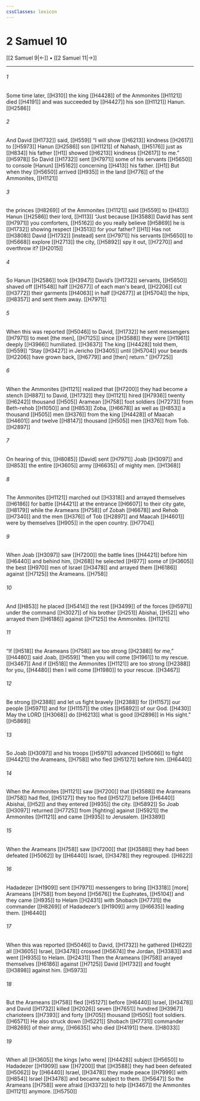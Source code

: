 ```yaml
---
cssClasses: lexicon
---
```


# 2 Samuel 10

[[2 Samuel 9|←]] • [[2 Samuel 11|→]]

---

###### 1
Some time later, [[H310]] the king [[H4428]] of the Ammonites [[H1121]] died [[H4191]] and was succeeded by [[H4427]] his son [[H1121]] Hanun. [[H2586]]

###### 2
And David [[H1732]] said, [[H559]] “I will show [[H6213]] kindness [[H2617]] to [[H5973]] Hanun [[H2586]] son [[H1121]] of Nahash, [[H5176]] just as [[H834]] his father [[H1]] showed [[H6213]] kindness [[H2617]] to me.” [[H5978]] So David [[H1732]] sent [[H7971]] some of his servants [[H5650]] to console [Hanun] [[H5162]] concerning [[H413]] his father. [[H1]] But when they [[H5650]] arrived [[H935]] in the land [[H776]] of the Ammonites, [[H1121]]

###### 3
the princes [[H8269]] of the Ammonites [[H1121]] said [[H559]] to [[H413]] Hanun [[H2586]] their lord, [[H113]] “Just because [[H3588]] David has sent [[H7971]] you  comforters, [[H5162]] do you really believe [[H5869]] he is [[H1732]] showing respect [[H3513]] for your father? [[H1]] Has not [[H3808]] David [[H1732]] [instead] sent [[H7971]] his servants [[H5650]] to [[H5668]] explore [[H2713]] the city, [[H5892]] spy it out, [[H7270]] and overthrow it? [[H2015]]

###### 4
So Hanun [[H2586]] took [[H3947]] David’s [[H1732]] servants, [[H5650]] shaved off [[H1548]] half [[H2677]] of each man's beard, [[H2206]] cut [[H3772]] their garments [[H4063]] in half [[H2677]] at [[H5704]] the hips, [[H8357]] and sent them away. [[H7971]]

###### 5
When this was reported [[H5046]] to David, [[H1732]] he sent messengers [[H7971]] to meet [the men], [[H7125]] since [[H3588]] they were [[H1961]] deeply [[H3966]] humiliated. [[H3637]] The king [[H4428]] told them, [[H559]] “Stay [[H3427]] in Jericho [[H3405]] until [[H5704]] your beards [[H2206]] have grown back, [[H6779]] and [then] return.” [[H7725]]

###### 6
When the Ammonites [[H1121]] realized that [[H7200]] they had become a stench [[H887]] to David, [[H1732]] they [[H1121]] hired [[H7936]] twenty [[H6242]] thousand [[H505]] Aramean [[H758]] foot soldiers [[H7273]] from Beth-rehob [[H1050]] and [[H853]] Zoba, [[H6678]] as well as [[H853]] a thousand [[H505]] men [[H376]] from the king [[H4428]] of Maacah [[H4601]] and twelve [[H8147]] thousand [[H505]] men [[H376]] from Tob. [[H2897]]

###### 7
On hearing of this, [[H8085]] [David] sent [[H7971]] Joab [[H3097]] and [[H853]] the entire [[H3605]] army [[H6635]] of mighty men. [[H1368]]

###### 8
The Ammonites [[H1121]] marched out [[H3318]] and arrayed themselves [[H6186]] for battle [[H4421]] at the entrance [[H6607]] to their city gate, [[H8179]] while the Arameans [[H758]] of Zobah [[H6678]] and Rehob [[H7340]] and the men [[H376]] of Tob [[H2897]] and Maacah [[H4601]] were by themselves [[H905]] in the open country. [[H7704]]

###### 9
When Joab [[H3097]] saw [[H7200]] the battle lines [[H4421]] before him [[H6440]] and behind him, [[H268]] he selected [[H977]] some of [[H3605]] the best [[H970]] men of Israel [[H3478]] and arrayed them [[H6186]] against [[H7125]] the Arameans. [[H758]]

###### 10
And [[H853]] he placed [[H5414]] the rest [[H3499]] of the forces [[H5971]] under the command [[H3027]] of his brother [[H251]] Abishai, [[H52]] who arrayed them [[H6186]] against [[H7125]] the Ammonites. [[H1121]]

###### 11
“If [[H518]] the Arameans [[H758]] are too strong [[H2388]] for me,” [[H4480]] said Joab, [[H559]] “then you will come [[H1961]] to my rescue. [[H3467]] And if [[H518]] the Ammonites [[H1121]] are too strong [[H2388]] for you, [[H4480]] then I will come [[H1980]] to your rescue. [[H3467]]

###### 12
Be strong [[H2388]] and let us fight bravely [[H2388]] for [[H1157]] our people [[H5971]] and for [[H1157]] the cities [[H5892]] of our God. [[H430]] May the LORD [[H3068]] do [[H6213]] what is good [[H2896]] in His sight.” [[H5869]]

###### 13
So Joab [[H3097]] and his troops [[H5971]] advanced [[H5066]] to fight [[H4421]] the Arameans, [[H758]] who fled [[H5127]] before him. [[H6440]]

###### 14
When the Ammonites [[H1121]] saw [[H7200]] that [[H3588]] the Arameans [[H758]] had fled, [[H5127]] they too fled [[H5127]] before [[H6440]] Abishai, [[H52]] and they entered [[H935]] the city. [[H5892]] So Joab [[H3097]] returned [[H7725]] from [fighting] against [[H5921]] the Ammonites [[H1121]] and came [[H935]] to Jerusalem. [[H3389]]

###### 15
When the Arameans [[H758]] saw [[H7200]] that [[H3588]] they had been defeated [[H5062]] by [[H6440]] Israel, [[H3478]] they regrouped. [[H622]]

###### 16
Hadadezer [[H1909]] sent [[H7971]] messengers to bring [[H3318]] [more] Arameans [[H758]] from beyond [[H5676]] the Euphrates, [[H5104]] and they came [[H935]] to Helam [[H2431]] with Shobach [[H7731]] the commander [[H8269]] of Hadadezer’s [[H1909]] army [[H6635]] leading them. [[H6440]]

###### 17
When this was reported [[H5046]] to David, [[H1732]] he gathered [[H622]] all [[H3605]] Israel, [[H3478]] crossed [[H5674]] the Jordan, [[H3383]] and went [[H935]] to Helam. [[H2431]] Then the Arameans [[H758]] arrayed themselves [[H6186]] against [[H7125]] David [[H1732]] and fought [[H3898]] against him. [[H5973]]

###### 18
But the Arameans [[H758]] fled [[H5127]] before [[H6440]] Israel, [[H3478]] and David [[H1732]] killed [[H2026]] seven [[H7651]] hundred [[H3967]] charioteers [[H7393]] and forty [[H705]] thousand [[H505]] foot soldiers. [[H6571]] He also struck down [[H5221]] Shobach [[H7731]] commander [[H8269]] of their army, [[H6635]] who died [[H4191]] there. [[H8033]]

###### 19
When all [[H3605]] the kings [who were] [[H4428]] subject [[H5650]] to Hadadezer [[H1909]] saw [[H7200]] that [[H3588]] they had been defeated [[H5062]] by [[H6440]] Israel, [[H3478]] they made peace [[H7999]] with [[H854]] Israel [[H3478]] and became subject to them. [[H5647]] So the Arameans [[H758]] were afraid [[H3372]] to help [[H3467]] the Ammonites [[H1121]] anymore. [[H5750]]

